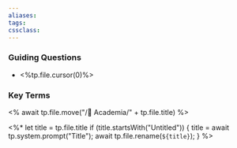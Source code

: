 ```yaml
---
aliases:
tags: 
cssclass:
---
```


### Guiding Questions
- <%tp.file.cursor(0)%>

### Key Terms


<% await tp.file.move("/🌴 Academia/" + tp.file.title) %>

<%*
  let title = tp.file.title
  if (title.startsWith("Untitled")) {
    title = await tp.system.prompt("Title");
    await tp.file.rename(`${title}`);
  } 
%>

